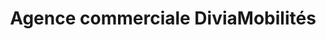 ---
title: "Agence commerciale DiviaMobilités"
url: /dijon/agence-commerciale-diviamobilites/
shop: Tickets
---
